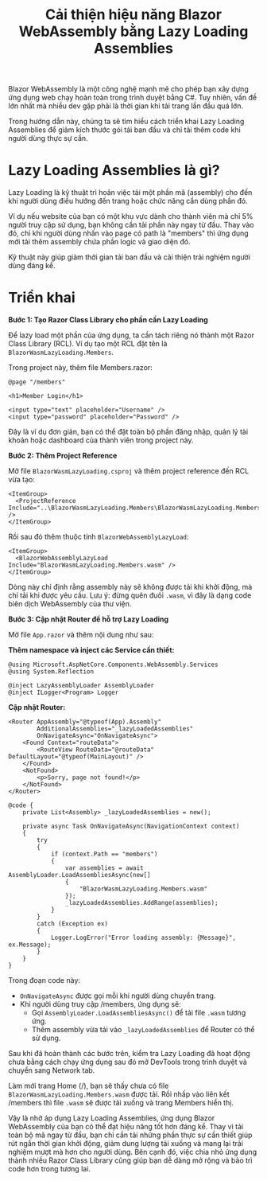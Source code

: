 ﻿---
url: [/post/cai-thien-hieu-nang-blazor-webassembly-bang-lazy-loading-assemblies]
title: "Cải thiện hiệu năng Blazor WebAssembly bằng Lazy Loading Assemblies"
$attribute: PostMetadata(Id = 5, Title = "Cải thiện hiệu năng Blazor WebAssembly bằng Lazy Loading Assemblies", Category = "Blazor", LastModified = "19-10-2025")
$layout: BlogContentLayout
---

Blazor WebAssembly là một công nghệ mạnh mẽ cho phép bạn xây dựng ứng dụng web chạy 
hoàn toàn trong trình duyệt bằng C#. Tuy nhiên, vấn đề lớn nhất mà nhiều dev gặp phải 
là thời gian khi tải trang lần đầu quá lớn. 

Trong hướng dẫn này, chúng ta sẽ tìm hiểu cách triển khai Lazy Loading Assemblies để 
giảm kích thước gói tải ban đầu và chỉ tải thêm code khi người dùng thực sự cần. 

# Lazy Loading Assemblies là gì?

Lazy Loading là kỹ thuật trì hoãn việc tải một phần mã (assembly) cho đến khi người 
dùng điều hướng đến trang hoặc chức năng cần dùng phần đó. 

Ví dụ nếu website của bạn có một khu vực dành cho thành viên mà chỉ 5% người truy cập 
sử dụng, bạn không cần tải phần này ngay từ đầu. Thay vào đó, chỉ khi người dùng nhấn 
vào page có path là "members" thì ứng dụng mới tải thêm assembly chứa phần logic và giao diện đó. 

Kỹ thuật này giúp giảm thời gian tải ban đầu và cải thiện trải nghiệm người dùng đáng kể.

# Triển khai

**Bước 1: Tạo Razor Class Library cho phần cần Lazy Loading**

Để lazy load một phần của ứng dụng, ta cần tách riêng nó thành một Razor Class Library (RCL). 
Ví dụ tạo một RCL đặt tên là `BlazorWasmLazyLoading.Members`. 

Trong project này, thêm file Members.razor:
```markup
@page "/members"

<h1>Member Login</h1>

<input type="text" placeholder="Username" />
<input type="password" placeholder="Password" />
```

Đây là ví dụ đơn giản, bạn có thể đặt toàn bộ phần đăng nhập, quản lý tài khoản hoặc 
dashboard của thành viên trong project này. 

**Bước 2: Thêm Project Reference**

Mở file `BlazorWasmLazyLoading.csproj` và thêm project reference đến RCL vừa tạo:

```markup
<ItemGroup>
  <ProjectReference Include="..\BlazorWasmLazyLoading.Members\BlazorWasmLazyLoading.Members.csproj" />
</ItemGroup>
```

Rồi sau đó thêm thuộc tính `BlazorWebAssemblyLazyLoad`:

```markup
<ItemGroup>
  <BlazorWebAssemblyLazyLoad Include="BlazorWasmLazyLoading.Members.wasm" />
</ItemGroup>
```

Dòng này chỉ định rằng assembly này sẽ không được tải khi khởi động, mà chỉ tải khi được yêu cầu. 
Lưu ý: đừng quên đuôi `.wasm`, vì đây là dạng code biên dịch WebAssembly của thư viện.

**Bước 3: Cập nhật Router để hỗ trợ Lazy Loading**

Mở file `App.razor` và thêm nội dung như sau:

**Thêm namespace và inject các Service cần thiết:**
```markup
@using Microsoft.AspNetCore.Components.WebAssembly.Services
@using System.Reflection

@inject LazyAssemblyLoader AssemblyLoader
@inject ILogger<Program> Logger
```

**Cập nhật Router:**

```markup
<Router AppAssembly="@typeof(App).Assembly"
        AdditionalAssemblies="_lazyLoadedAssemblies"
        OnNavigateAsync="OnNavigateAsync">
    <Found Context="routeData">
        <RouteView RouteData="@routeData" DefaultLayout="@typeof(MainLayout)" />
    </Found>
    <NotFound>
        <p>Sorry, page not found!</p>
    </NotFound>
</Router>

@code {
    private List<Assembly> _lazyLoadedAssemblies = new();

    private async Task OnNavigateAsync(NavigationContext context)
    {
        try
        {
            if (context.Path == "members")
            {
                var assemblies = await AssemblyLoader.LoadAssembliesAsync(new[]
                {
                    "BlazorWasmLazyLoading.Members.wasm"
                });
                _lazyLoadedAssemblies.AddRange(assemblies);
            }
        }
        catch (Exception ex)
        {
            Logger.LogError("Error loading assembly: {Message}", ex.Message);
        }
    }
}
```

Trong đoạn code này:
- `OnNavigateAsync` được gọi mỗi khi người dùng chuyển trang.
- Khi người dùng truy cập /members, ứng dụng sẽ:
    - Gọi `AssemblyLoader.LoadAssembliesAsync()` để tải file `.wasm` tương ứng.
    - Thêm assembly vừa tải vào `_lazyLoadedAssemblies` để Router có thể sử dụng.

Sau khi đã hoàn thành các bước trên, kiểm tra Lazy Loading đã hoạt động chưa bằng cách 
chạy ứng dụng sau đó mở DevTools trong trình duyệt và chuyển sang Network tab. 

Làm mới trang Home (/), bạn sẽ thấy chưa có file `BlazorWasmLazyLoading.Members.wasm` được tải. 
Rồi nhấp vào liên kết /members thì file `.wasm` sẽ được tải xuống và trang Members hiển thị.


Vậy là nhờ áp dụng Lazy Loading Assemblies, ứng dụng Blazor WebAssembly của bạn có thể 
đạt hiệu năng tốt hơn đáng kể. Thay vì tải toàn bộ mã ngay từ đầu, bạn chỉ cần tải những 
phần thực sự cần thiết giúp rút ngắn thời gian khởi động, giảm dung lượng tải xuống 
và mang lại trải nghiệm mượt mà hơn cho người dùng. Bên cạnh đó, việc chia nhỏ ứng dụng 
thành nhiều Razor Class Library cũng giúp bạn dễ dàng mở rộng và bảo trì code hơn 
trong tương lai.



